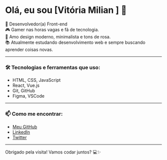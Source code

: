 # Olá, eu sou [Vitória Milian ] 👋

🚀 Desenvolvedor(a) Front-end  
🎮 Gamer nas horas vagas e fã de tecnologia.  
🌸 Amo design moderno, minimalista e tons de rosa.  
📚 Atualmente estudando desenvolvimento web e sempre buscando aprender coisas novas.

---

### 🛠 Tecnologias e ferramentas que uso:
- HTML, CSS, JavaScript  
- React, Vue.js  
- Git, GitHub  
- Figma, VSCode  

---

### 📫 Como me encontrar:
- [Meu GitHub](https://github.com/seunome)  
- [LinkedIn](https://linkedin.com/in/seunome)  
- [Twitter](https://twitter.com/seunome)

---

Obrigado pela visita! Vamos codar juntos? 💻✨
